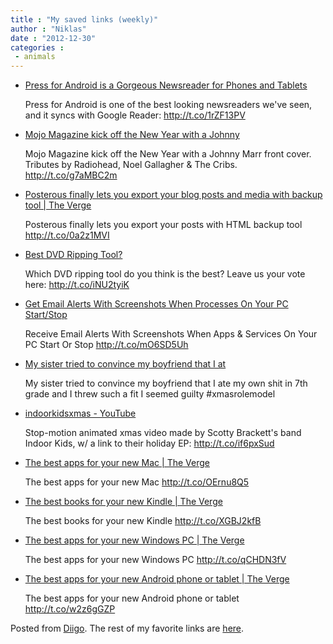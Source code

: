 ```yaml
---
title : "My saved links (weekly)"
author : "Niklas"
date : "2012-12-30"
categories : 
 - animals
---
```


- [Press for Android is a Gorgeous Newsreader for Phones and Tablets](http://lifehacker.com/5971651/press-for-android-is-a-gorgeous-newsreader-for-phones-and-tablets?utm_campaign=socialflow_lifehacker_twitter&utm_source=lifehacker_twitter&utm_medium=socialflow)
    
    Press for Android is one of the best looking newsreaders we've seen, and it syncs with Google Reader: http://t.co/1rZF13PV
    
- [Mojo Magazine kick off the New Year with a Johnny](http://www.diigo.com/item/note/yyfb/0gex)
    
    Mojo Magazine kick off the New Year with a Johnny Marr front cover. Tributes by Radiohead, Noel Gallagher & The Cribs. http://t.co/g7aMBC2m
    
- [Posterous finally lets you export your blog posts and media with backup tool | The Verge](http://www.theverge.com/2012/12/28/3810474/posterous-releases-backup-tool-for-downloading-posts-and-media)
    
    Posterous finally lets you export your posts with HTML backup tool http://t.co/0a2z1MVI
    
- [Best DVD Ripping Tool?](http://lifehacker.com/5970301/best-dvd-ripping-tools?utm_campaign=socialflow_lifehacker_twitter&utm_source=lifehacker_twitter&utm_medium=socialflow)
    
    Which DVD ripping tool do you think is the best? Leave us your vote here: http://t.co/iNU2tyiK
    
- [Get Email Alerts With Screenshots When Processes On Your PC Start/Stop](http://www.addictivetips.com/windows-tips/get-email-alerts-with-screenshots-when-processes-on-your-pc-start-stop/?utm_source=feedburner&utm_medium=twitter&utm_campaign=Feed%3A+Addictivetips+%28AddictiveTips%29)
    
    Receive Email Alerts With Screenshots When Apps & Services On Your PC Start Or Stop http://t.co/mO6SD5Uh
    
- [My sister tried to convince my boyfriend that I at](http://www.diigo.com/item/note/yyfb/5xi1)
    
    
    My sister tried to convince my boyfriend that I ate my own shit in 7th grade and I threw such a fit I seemed guilty #xmasrolemodel
    
- [indoorkidsxmas - YouTube](http://www.youtube.com/watch?v=ER-YCeqdZDI&feature=youtu.be)
    
    Stop-motion animated xmas video made by Scotty Brackett's band Indoor Kids, w/ a link to their holiday EP: http://t.co/if6pxSud
    
- [The best apps for your new Mac | The Verge](http://www.theverge.com/2012/12/25/3793484/best-apps-new-mac/in/3566737)
    
    The best apps for your new Mac http://t.co/OErnu8Q5
    
- [The best books for your new Kindle | The Verge](http://www.theverge.com/2012/12/25/3793464/best-books-new-kindle)
    
    The best books for your new Kindle http://t.co/XGBJ2kfB
    
- [The best apps for your new Windows PC | The Verge](http://www.theverge.com/2012/12/25/3791922/best-apps-new-windows-pc/in/3566737)
    
    The best apps for your new Windows PC http://t.co/qCHDN3fV
    
- [The best apps for your new Android phone or tablet | The Verge](http://www.theverge.com/2012/12/25/3793456/best-apps-new-android-phone-tablet/in/3566737)
    
    The best apps for your new Android phone or tablet http://t.co/w2z6gGZP
    

Posted from [Diigo](http://www.diigo.com). The rest of my favorite links are [here](http://www.diigo.com/user/npivic).
